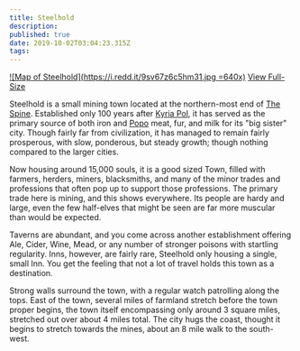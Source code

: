 ```yaml
---
title: Steelhold
description: 
published: true
date: 2019-10-02T03:04:23.315Z
tags: 
---
```


[![Map of Steelhold](https://i.redd.it/9sv67z6c5hm31.jpg =640x)](https://i.redd.it/9sv67z6c5hm31.jpg)
[<i class="mdi mdi-magnify-plus-outline"></i>View Full-Size](https://i.redd.it/9sv67z6c5hm31.jpg)

Steelhold is a small mining town located at the northern-most end of [The Spine](/locations/the-spine). Established only 100 years after [Kyria Pol](/locations/kyria-pol), it has served as the primary source of both iron and [Popo](/creatures/herbavores/popo) meat, fur, and milk for its "big sister" city. Though fairly far from civilization, it has managed to remain fairly prosperous, with slow, ponderous, but steady growth; though nothing compared to the larger cities.

Now housing around 15,000 souls, it is a good sized Town, filled with farmers, herders, miners, blacksmiths, and many of the minor trades and professions that often pop up to support those professions. The primary trade here is mining, and this shows everywhere. Its people are hardy and large, even the few half-elves that might be seen are far more muscular than would be expected.

Taverns are abundant, and you come across another establishment offering Ale, Cider, Wine, Mead, or any number of stronger poisons with startling regularity. Inns, however, are fairly rare, Steelhold only housing a single, small Inn. You get the feeling that not a lot of travel holds this town as a destination.

Strong walls surround the town, with a regular watch patrolling along the tops. East of the town, several miles of farmland stretch before the town proper begins, the town itself encompassing only around 3 square miles, stretched out over about 4 miles total. The city hugs the coast, thought it begins to stretch towards the mines, about an 8 mile walk to the south-west.